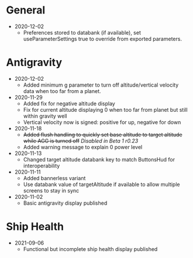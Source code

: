 # General

* 2020-12-02
  * Preferences stored to databank (if available), set useParameterSettings true to override from exported parameters.

# Antigravity

* 2020-12-02
  * Added minimum g parameter to turn off altitude/vertical velocity data when too far from a planet.
* 2020-11-29
  * Added fix for negative altitude display
  * Fix for current altitude displaying 0 when too far from planet but still within gravity well
  * Vertical velocity now is signed: positive for up, negative for down
* 2020-11-18
  * ~~Added flush handling to quickly set base altitude to target altitude while AGG is turned off~~ *Disabled in Beta 1 r0.23*
  * Added warning message to explain 0 power level
* 2020-11-13
  * Changed target altitude databank key to match ButtonsHud for interoperability
* 2020-11-11
  * Added bannerless variant
  * Use databank value of targetAltitude if available to allow multiple screens to stay in sync
* 2020-11-02
  * Basic antigravity display published

# Ship Health

* 2021-09-06
  * Functional but incomplete ship health display published